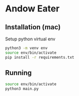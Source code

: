 # Andow Eater

## Installation (mac)

Setup python virtual env

```sh
python3 -m venv env
source env/bin/activate
pip install -r requirements.txt
```

## Running

```sh
source env/bin/activate
python3 main.py
```
